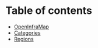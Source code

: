 # Table of contents

* [OpenInfraMap](README.md)
* [Categories](categories.md)
* [Regions](regions.md)